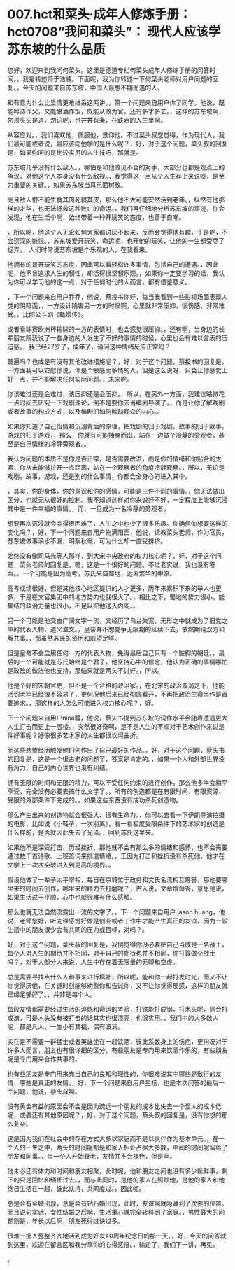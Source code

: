 # 007.hct和菜头·成年人修炼手册：hct0708“我问和菜头”： 现代人应该学苏东坡的什么品质 

您好，欢迎来到我问何菜头。这里是德道专栏何菜头成年人修炼手册的问答时间。，我是转述师于浩威。下面呢，我为你转述一下何菜头老师对用户问题的回复。，今天的问题来自苏东坡，中国人最想不期而遇的人。

和有意为什么比爱情更难维系这两讲。，第一个问题来自用户你了同学，他说，既能吟诗作父，又能酿酒作饭，既能从政为官，还有多才多艺。，这样的苏东坡啊，勿须头头是道，勿识呢，也井井有条，在跌宕的人生里啊。

从容应对。，我们喜欢他，佩服他，景仰他。不过菜头叔您觉得，作为现代人，我们最可能或者说，最应该向他学的是什么呢？，好，对于这个问题，菜头叔的回复是，如果你问的是比较实用的人生技巧，那就是。

苏东坡几乎没有什么敌人。，哪怕是和他政见不合的对手，大部分也都是观点上的争议，对他这个人本身没有什么敌视。，我觉得这一点从个人生存上来说呀，是至为重要的关键。，如果苏东坡当真巴面树敌。

而且敌人恨不能生食其肉死寝其皮，那么他不大可能安然活到老年。，纵然有他那样的才华，也无法拯救这种败亡的命运。，我们再仔细地分析苏东坡的事迹，你会发现，他在生活中啊，始终带着一种开玩笑的态度，也善于自嘲。

，所以呢，他这个人无论如何大家都讨厌不起来，反而会觉得他有趣，于是呢，不会深深的嫉恨。，苏东坡爱开玩笑，命运呢，也开他的玩笑，让他的一生都受尽了捉弄。，人们时常说苏东坡是个乐观的人，在我看来。

他拥有的是开玩笑的态度，因此可以看轻松许多事情，包括自己的遭遇。，因此呢，他不曾追求人生的韧性，却活得很坚韧乐观。，如果你一定要学习的话，我认为你可以学习他的这一点，对于任何时代的人而言，都有借鉴意义。

，下一个问题来自用户乔乔，他说，蔡投书你好，每当我看到一些影视场面表现人类的阴暗面，，一方设计陷害另一方的时候啊，心里就非常压抑，很伤感，非常难受。，比如公斗剧《甄嬛传》。

或者看球赛欧洲杯输球的一方的表情时，也会感觉很压抑。，还有啊，当身边的长辈朋友跟我说了一些身边的人发生了不好的事情的时候，心里也会有难以言表的压迫感。，我已经27岁了，成年了，请问这种情绪反应正常吗？

普遍吗？也或是有没有其他改进措施呢？，好，对于这个问题，蔡投书的回复是，一方面我可以安慰你说，你是个敏感而多情的人，但是这么说呀，只会让你感觉上好一点，并不能解决任何实际问题。，未来呢。

你该难过还是会难过，该压抑还是会压抑。，所以，在另外一方面，我建议略微花一点时间去研究一下戏剧理论，倒不是要你去当编剧导演了，，而是让你了解戏剧或者故事的构成方式，以及编剧们如何触动观众的内心。。

如果你知道了自己怡情和沉溺背后的原理，把戏剧的归于戏剧，故事的归于故事，游戏的归于游戏，，那么，你就有可能抽身而出，站在一边做个冷静的旁观者，甚至是自己情绪的冷静旁观者。。

我认为问题的本质不是你是否正常，是否需要改进，而是你的情绪和你贴合的太紧，你从未能够拉开一点距离，站在一个观察者的角度冷静观察。，所以，无论是戏剧，故事，游戏，还是别的什么事情，你都会全身心的进入其中。

，其实，你的身体，你的意识和你的感情，可能是三件不同的事情。，你无法做出区分，也就无从很好的控制。我不知道这样对你来说好不好，一定程度上能够沉浸其中是一件幸福的事情。，而，一旦成为一名冷静的旁观者。

想要再次沉浸就会变得很困难了，人生之中也少了很多乐趣。你确信你想要这样的变化吗？，好，下一个问题来自用户物满阳西，他说，请教菜头老师，作为官员，苏东坡做事滴水不漏，明察秋毫，可为什么却一直受排挤。

始终没有像司马光等人那样，到大宋中央政府的权力核心呢？，好，对于这个问题，菜头老师的回复是，嗯，这是一个很好的问题。不过老实说，我也没有答案。，一个可能是因为高考，苏氏来自蜀地，远离繁华的中原。

高考成绩很好，但是其他核心地区提供的人才更多，历年来累积下来的举人也更多，于是在文官集团中的地方势力也就很大了。，相比之下，蜀地的势力很小，能集结的政治力量也很小，不足以把他送入内阁。。

另一个可能是他交由广阔文字一流，又经历了乌台失案，无形之中就成为了旧党之中的代表人物，道义滋文。，皇帝并不想党争无限期的延续下去，依然期待双方和解共事。，那虽然苏氏的资历和威望足够。

但是皇帝不会启用任何一方的代表人物，免得最后自己只有一个跛脚的朝廷。，最后的一个可能就是苏氏始终是个君子，他坚持心中的信念，他认为正确的事情哪怕是政敌的做法他也支持，那结果就是两头不讨好。，所以。

他是个好的宋朝官吏，但不是一个合格的政治家。，在北宋的政治漩涡之下，他能活到老年已经很不容易了，更何况他后来已经彻底看开，不再把政治生命当作是首要追求。，那这样的人怎么可能进入权力核心呢？，好。

下一个问题来自用户nina醬，他说，蔡头书提到苏东坡的词作水平会随着遭遇更大人生打击而更上一层楼。，突然很好奇啊，是不是人生的不顺对于艺术创作来说是件好事呢？好像很多艺术家的人生都很坎坷曲折。

而这些悲惨经历触发他们创作出了自己最好的作品。，好，对于这个问题，蔡头书的回复是，这是一个很古老的问题了，答案是肯定的。，如果一个人和外部世界没有角力，自己的内心世界也没有纠结。

拥有无限的时间和无限的精力，可以不受任何约束的进行创作，那么他多半会躺平享受，完全没有必要去搞什么文学了。，所有的创造都是在有限时间、有限资源、受限的外部条件下完成的。，如果这些东西没有成功杀死创造物。

那么产生出来的创造物就会很强大、很有生命力。，你可以去看一下伊朗导演拍摄的电影，比如说《小鞋子，一次别离》，看一看极度受限条件下的艺术家的创造是什么样的，是否就因此失去了光泽。，回到苏氏这里来。

如果他不是深受打击、历经挫折，那他就不会有那么多的情绪和感怀，也不会需要通过数千首诗歌、上班首词来排遣情绪。，正因为打击和挫折没有杀死他，他才在文学上一次次突破进入到更高的境界。。

假设他做了一辈子太平宰相，每日在京城忙于政务和文氏名流相互筹答，那他要哪里来的时间去创作，哪里来的精力去打磨呢？，古人说，文章增命答，意思是说，如果生活过于平顺，心中也就很难有什么感触。

那么也就无法自然流露出一流的文字了。，下一个问题来自用户 jason huang，他说，老师您好，听完课感觉好像是创业或者工作中才能产生真正的友谊，因为一般生活中的朋友很少会有共同的压力或目标，对吗？。

好，对于这个问题，菜头叔的回复是，我倒觉得你没必要把自己当成是一名战士，每个人对人生的期待并不相同，对于自己的期待也并不相同，你打算做个战士吗？，对于大部分人来说，人生中存在着无限量的无聊和空虚。

总是需要寻找点什么人和事来进行填补，所以呢，能和你一起打发时光，而又不让你觉得厌倦，在关键时刻能够劝慰你和告诫你，又不让你觉得反感，这样的朋友就已经足够好了。，并非是每个人。

每段友情都需要经过生活的淬炼和命运的考验，打铁能打成钢，打木头呢，则会打成渣，可是木头没有被打击的话其实也很漂亮，也很实用。，我们中的大多数人呢，都是凡人，一生小有其福，偶有波澜。

实在是不需要一群猛士或者英雄坐在一起饮酒，彼此系数身上的伤疤，更何况对于许多人而言，朋友也有很详细的区分，有些朋友是专门用来饮酒作乐的，有些朋友呢是专门用来合作共事的。

也有些朋友是专门用来充当自己的良知和理性的，你很难说其中哪些是敷衍的友情，哪些是真正的友情。，好，下一个问题来自用户星扬，也是本次问答的最后一个问题，他说，蔡头叔啊。

没有黄金有益的原因会不会是因为疏远一个朋友的成本比失去一个爱人的成本低呢，或者还有其他原因呢？，好，对于这个问题，蔡头叔的回复是，没有你想的那么复杂。

这是因为我们在社会中的存在方式大多以家庭而不是以伙伴作为基本单元。，在一个人的一生之中，两头的时间呢都是和家人相处占据大多数，中间的时间呢留给了朋友和同事。，当一个人开始衰老，友情并不会褪色，但是啊。

他未必还有体力和时间和朋友相聚，此时呢，他和朋友之间也没有多少新鲜事，剩下的只是回忆和缅怀过去。，而与此同时，是他的家人在照顾他，是他的家人和他终日生活在一起，彼此扶持，共同度过。，因此呢。

总是会有金婚出现，总是会有钻石婚出现，此时，友谊啊就隐藏到了次要的位置。而且说句实话，女性结婚之后啊，生活重心就完全转移到了家庭。，男性最大的问题则是，年长以后啊，朋友死得过快过多。

很难一批人整整齐齐地活到成为好友40周年纪念日的那一天。，好，今天的问答就到这里，欢迎在留言区和我分享你的心得感悟。，输走了，我们下一讲，再见。

。